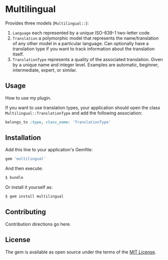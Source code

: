 # Multilingual

Provides three models (`Multilingual::`):
1. `Language` each represented by a unique ISO-639-1 two-letter code.
2. `Translation` a polymorphic model that represents the name/translation of any
   other model in a particular language. Can optionally have a translation type
   if you want to track information about the translation itself.
3. `TranslationType` represents a quality of the associated translation. Given
   by a unique name and integer level. Examples are automatic, beginner,
   intermediate, expert, or similar.

## Usage

How to use my plugin.

If you want to use translation types, your application should open the class
`Multilingual::TranslationType` and add the following association:

```ruby
belongs_to :type, class_name: 'TranslationType'
```

## Installation
Add this line to your application's Gemfile:

```ruby
gem 'multilingual'
```

And then execute:
```bash
$ bundle
```

Or install it yourself as:
```bash
$ gem install multilingual
```

## Contributing
Contribution directions go here.

## License
The gem is available as open source under the terms of the [MIT
License](MIT-LICENSE).
